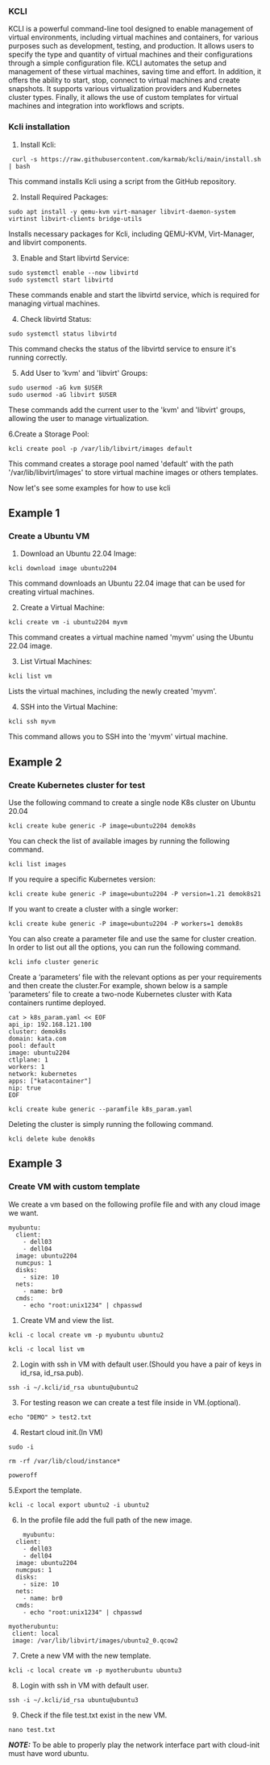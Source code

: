 ### KCLI ###
KCLI is a powerful command-line tool designed to enable management of virtual environments, including virtual machines and containers, for various purposes such as development, testing, and production. It allows users to specify the type and quantity of virtual machines and their configurations through a simple configuration file. KCLI automates the setup and management of these virtual machines, saving time and effort. In addition, it offers the ability to start, stop, connect to virtual machines and create snapshots. It supports various virtualization providers and Kubernetes cluster types. Finally, it allows the use of custom templates for virtual machines and integration into workflows and scripts.


### Kcli installation ###

1. Install Kcli:
~~~
 curl -s https://raw.githubusercontent.com/karmab/kcli/main/install.sh | bash
~~~
This command installs Kcli using a script from the GitHub repository.

2. Install Required Packages:

~~~
sudo apt install -y qemu-kvm virt-manager libvirt-daemon-system virtinst libvirt-clients bridge-utils
~~~
Installs necessary packages for Kcli, including QEMU-KVM, Virt-Manager, and libvirt components.

3. Enable and Start libvirtd Service:
~~~
sudo systemctl enable --now libvirtd
sudo systemctl start libvirtd
~~~
These commands enable and start the libvirtd service, which is required for managing virtual machines.

4. Check libvirtd Status:

~~~
sudo systemctl status libvirtd
~~~
This command checks the status of the libvirtd service to ensure it's running correctly.

5. Add User to 'kvm' and 'libvirt' Groups:

~~~
sudo usermod -aG kvm $USER
sudo usermod -aG libvirt $USER
~~~
These commands add the current user to the 'kvm' and 'libvirt' groups, allowing the user to manage virtualization.




6.Create a Storage Pool:
~~~
kcli create pool -p /var/lib/libvirt/images default
~~~
This command creates a storage pool named 'default' with the path '/var/lib/libvirt/images' to store virtual machine images or others templates.

Now let's see some examples for how to use kcli

## Example 1  ##
### Create a Ubuntu VM  ###

1. Download an Ubuntu 22.04 Image:
~~~
kcli download image ubuntu2204
~~~
This command downloads an Ubuntu 22.04 image that can be used for creating virtual machines.

2. Create a Virtual Machine:
~~~
kcli create vm -i ubuntu2204 myvm
~~~
This command creates a virtual machine named 'myvm' using the Ubuntu 22.04 image.

3. List Virtual Machines:

~~~
kcli list vm
~~~
Lists the virtual machines, including the newly created 'myvm'.

4. SSH into the Virtual Machine:
~~~
kcli ssh myvm
~~~
This command allows you to SSH into the 'myvm' virtual machine.


## Example 2  ##
### Create Kubernetes cluster for test  ###


Use the following command to create a single node K8s cluster on Ubuntu 20.04
~~~
kcli create kube generic -P image=ubuntu2204 demok8s
~~~

You can check the list of available images by running the following command.
~~~
kcli list images
~~~
If you require a specific Kubernetes version:
~~~
kcli create kube generic -P image=ubuntu2204 -P version=1.21 demok8s21
~~~

If you want to create a cluster with a single worker:
~~~
kcli create kube generic -P image=ubuntu2204 -P workers=1 demok8s
~~~
You can also create a parameter file and use the same for cluster creation.
In order to list out all the options, you can run the following command.
~~~
kcli info cluster generic 
~~~
Create a ‘parameters’ file with the relevant options as per your requirements and then create the cluster.For example, shown below is a sample ‘parameters’ file to create a two-node Kubernetes cluster with Kata containers runtime deployed.

~~~
cat > k8s_param.yaml << EOF
api_ip: 192.168.121.100
cluster: demok8s
domain: kata.com
pool: default
image: ubuntu2204
ctlplane: 1
workers: 1
network: kubernetes
apps: ["katacontainer"]
nip: true
EOF
~~~
~~~
kcli create kube generic --paramfile k8s_param.yaml
~~~
Deleting the cluster is simply running the following command.
~~~
kcli delete kube denok8s
~~~

## Example 3  ##
### Create VM with custom template ###

We create a vm based on the following profile file and with any cloud image we want.
~~~
myubuntu:
  client:
    - dell03
    - dell04
  image: ubuntu2204
  numcpus: 1
  disks:
    - size: 10
  nets:
    - name: br0
  cmds:
    - echo "root:unix1234" | chpasswd

~~~

1. Create VM and view the list.
~~~
kcli -c local create vm -p myubuntu ubuntu2

kcli -c local list vm 
~~~

2. Login with ssh in VM with default user.(Should you have a pair of keys in id_rsa, id_rsa.pub).

~~~
ssh -i ~/.kcli/id_rsa ubuntu@ubuntu2
~~~

3. For testing reason we can create a test file inside in VM.(optional).

~~~
echo "DEMO" > test2.txt
~~~

4. Restart cloud init.(In VM)

~~~
sudo -i   

rm -rf /var/lib/cloud/instance*

poweroff
~~~

5.Export the template.

~~~
kcli -c local export ubuntu2 -i ubuntu2
~~~

6. In the profile file add the full path of the new image.
~~~
    myubuntu:
  client:
    - dell03
    - dell04
  image: ubuntu2204
  numcpus: 1
  disks:
    - size: 10
  nets:
    - name: br0
  cmds:
    - echo "root:unix1234" | chpasswd

myotherubuntu:
 client: local
 image: /var/lib/libvirt/images/ubuntu2_0.qcow2

~~~

7. Crete a new VM with the new template.

~~~
kcli -c local create vm -p myotherubuntu ubuntu3 
~~~

8. Login with ssh in VM with default user.

~~~
ssh -i ~/.kcli/id_rsa ubuntu@ubuntu3
~~~

9. Check if the file  test.txt exist in the new VM.

~~~
nano test.txt
~~~

**_NOTE:_**   To be able to properly play the network interface part with cloud-init must have word ubuntu. 



